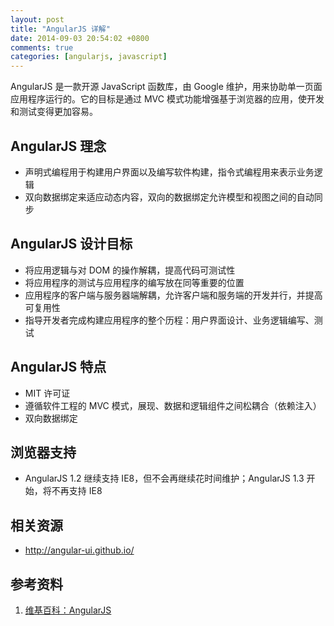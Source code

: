 ```yaml
---
layout: post
title: "AngularJS 详解"
date: 2014-09-03 20:54:02 +0800
comments: true
categories: [angularjs, javascript]
---
```


AngularJS 是一款开源 JavaScript 函数库，由 Google 维护，用来协助单一页面应用程序运行的。它的目标是通过 MVC 模式功能增强基于浏览器的应用，使开发和测试变得更加容易。

<!-- more -->

## AngularJS 理念

* 声明式编程用于构建用户界面以及编写软件构建，指令式编程用来表示业务逻辑
* 双向数据绑定来适应动态内容，双向的数据绑定允许模型和视图之间的自动同步

## AngularJS 设计目标

* 将应用逻辑与对 DOM 的操作解耦，提高代码可测试性
* 将应用程序的测试与应用程序的编写放在同等重要的位置
* 应用程序的客户端与服务器端解耦，允许客户端和服务端的开发并行，并提高可复用性
* 指导开发者完成构建应用程序的整个历程：用户界面设计、业务逻辑编写、测试

## AngularJS 特点

* MIT 许可证
* 遵循软件工程的 MVC 模式，展现、数据和逻辑组件之间松耦合（依赖注入）
* 双向数据绑定

## 浏览器支持

* AngularJS 1.2 继续支持 IE8，但不会再继续花时间维护；AngularJS 1.3 开始，将不再支持 IE8

## 相关资源

* <http://angular-ui.github.io/>








## 参考资料

1. [维基百科：AngularJS][1]


[1]: http://zh.wikipedia.org/wiki/AngularJS
